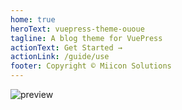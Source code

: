 ```yaml
---
home: true
heroText: vuepress-theme-ououe
tagline: A blog theme for VuePress
actionText: Get Started →
actionLink: /guide/use
footer: Copyright © Miicon Solutions
---
```


![preview](https://ououe.com/img/vuepress-theme-ououe.jpg)
